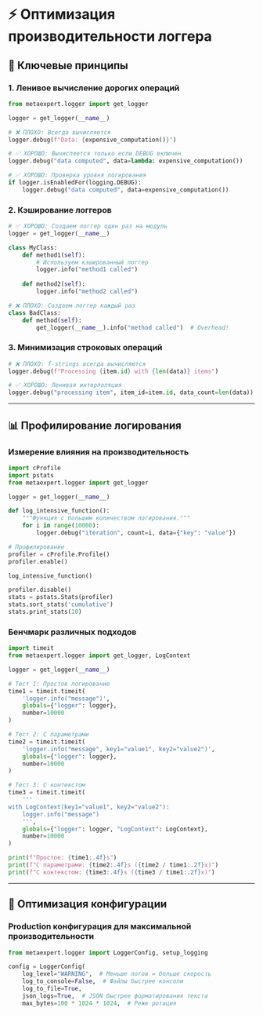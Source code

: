 # ⚡ Оптимизация производительности логгера

## 🎯 Ключевые принципы

### 1. Ленивое вычисление дорогих операций

```python
from metaexpert.logger import get_logger

logger = get_logger(__name__)

# ❌ ПЛОХО: Всегда вычисляется
logger.debug(f"Data: {expensive_computation()}")

# ✅ ХОРОШО: Вычисляется только если DEBUG включен
logger.debug("data computed", data=lambda: expensive_computation())

# ✅ ХОРОШО: Проверка уровня логирования
if logger.isEnabledFor(logging.DEBUG):
    logger.debug("data computed", data=expensive_computation())
```

### 2. Кэширование логгеров

```python
# ✅ ХОРОШО: Создаем логгер один раз на модуль
logger = get_logger(__name__)

class MyClass:
    def method1(self):
        # Используем кэшированный логгер
        logger.info("method1 called")
    
    def method2(self):
        logger.info("method2 called")

# ❌ ПЛОХО: Создаем логгер каждый раз
class BadClass:
    def method(self):
        get_logger(__name__).info("method called")  # Overhead!
```

### 3. Минимизация строковых операций

```python
# ❌ ПЛОХО: f-strings всегда вычисляются
logger.debug(f"Processing {item.id} with {len(data)} items")

# ✅ ХОРОШО: Ленивая интерполяция
logger.debug("processing item", item_id=item.id, data_count=len(data))
```

---

## 📊 Профилирование логирования

### Измерение влияния на производительность

```python
import cProfile
import pstats
from metaexpert.logger import get_logger

logger = get_logger(__name__)

def log_intensive_function():
    """Функция с большим количеством логирования."""
    for i in range(10000):
        logger.debug("iteration", count=i, data={"key": "value"})

# Профилирование
profiler = cProfile.Profile()
profiler.enable()

log_intensive_function()

profiler.disable()
stats = pstats.Stats(profiler)
stats.sort_stats('cumulative')
stats.print_stats(10)
```

### Бенчмарк различных подходов

```python
import timeit
from metaexpert.logger import get_logger, LogContext

logger = get_logger(__name__)

# Тест 1: Простое логирование
time1 = timeit.timeit(
    'logger.info("message")',
    globals={"logger": logger},
    number=10000
)

# Тест 2: С параметрами
time2 = timeit.timeit(
    'logger.info("message", key1="value1", key2="value2")',
    globals={"logger": logger},
    number=10000
)

# Тест 3: С контекстом
time3 = timeit.timeit(
    '''
with LogContext(key1="value1", key2="value2"):
    logger.info("message")
    ''',
    globals={"logger": logger, "LogContext": LogContext},
    number=10000
)

print(f"Простое: {time1:.4f}s")
print(f"С параметрами: {time2:.4f}s ({time2 / time1:.2f}x)")
print(f"С контекстом: {time3:.4f}s ({time3 / time1:.2f}x)")
```

---

## 🔧 Оптимизация конфигурации

### Production конфигурация для максимальной производительности

```python
from metaexpert.logger import LoggerConfig, setup_logging

config = LoggerConfig(
    log_level="WARNING",  # Меньше логов = больше скорость
    log_to_console=False,  # Файлы быстрее консоли
    log_to_file=True,
    json_logs=True,  # JSON быстрее форматирования текста
    max_bytes=100 * 1024 * 1024,  # Реже ротация
